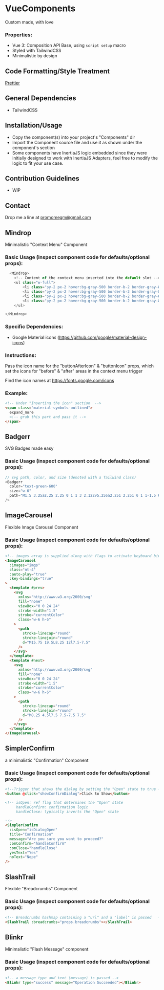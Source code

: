 # VueComponents

Custom made, with love

### Properties:

- Vue 3: Composition API Base, using `script setup` macro
- Styled with TailwindCSS
- Minimalistic by design

## Code Formatting/Style Treatment
[Prettier](https://prettier.io/)

## General Dependencies

- TailwindCSS

## Installation/Usage

- Copy the component(s) into your project's "Components" dir
- Import the Component source file and use it as shown under the component's section
- Some components have InertiaJS logic embedded since they were initially designed to work with InertiaJS Adapters,
  feel free to modify the logic to fit your use case.

## Contribution Guidelines

- WIP

## Contact

Drop me a line at promomegm@gmail.com

## Mindrop

Minimalistic "Context Menu" Component

### Basic Usage (inspect component code for defaults/optional props):

```js
  <Mindrop>
    <!-- Content of the context menu inserted into the default slot -->
    <ul class="w-full">
        <li class="py-2 px-2 hover:bg-gray-500 border-b-2 border-gray-800 cursor-pointer">Menu Item</li>
        <li class="py-2 px-2 hover:bg-gray-500 border-b-2 border-gray-800 cursor-pointer">Menu Item</li>
        <li class="py-2 px-2 hover:bg-gray-500 border-b-2 border-gray-800 cursor-pointer">Menu Item</li>
        <li class="py-2 px-2 hover:bg-gray-500 border-b-2 border-gray-800 cursor-pointer">Menu Item</li>
    </ul>

</Mindrop>
```

### Specific Dependencies:

- Google Material icons (https://github.com/google/material-design-icons)

### Instructions:

Pass the icon name for the "buttonAfterIcon" & "buttonIcon" props, which set the icons for "before" & "after" areas in the context menu trigger

Find the icon names at https://fonts.google.com/icons

### Example:

```html
<!-- Under "Inserting the icon" section  -->
<span class="material-symbols-outlined">
  expand_more
  <!-- grab this part and pass it -->
</span>
```

## Badgerr

SVG Badges made easy

### Basic Usage (inspect component code for defaults/optional props):

```js
// svg path, color, and size (denoted with a Tailwind class)
<Badgerr
  color="text-green-600"
  size="w-6"
  path="M1.5 3.25a2.25 2.25 0 1 1 3 2.122v5.256a2.251 2.251 0 1 1-1.5 0V5.372A2.25 2.25 0 0 1 1.5 3.25Zm5.677-.177L9.573.677A.25.25 0 0 1 10 .854V2.5h1A2.5 2.5 0 0 1 13.5 5v5.628a2.251 2.251 0 1 1-1.5 0V5a1 1 0 0 0-1-1h-1v1.646a.25.25 0 0 1-.427.177L7.177 3.427a.25.25 0 0 1 0-.354ZM3.75 2.5a.75.75 0 1 0 0 1.5.75.75 0 0 0 0-1.5Zm0 9.5a.75.75 0 1 0 0 1.5.75.75 0 0 0 0-1.5Zm8.25.75a.75.75 0 1 0 1.5 0 .75.75 0 0 0-1.5 0Z"
/>
```

## ImageCarousel

Flexible Image Carousel Component

### Basic Usage (inspect component code for defaults/optional props):

```html
<!-- images array is supplied along with flags to activate keyboard bindings and carousel autoplay -->
<ImageCarousel
  :images="imgs"
  class="mt-4"
  :auto-play="true"
  :key-bindings="true"
>
  <template #prev>
    <svg
      xmlns="http://www.w3.org/2000/svg"
      fill="none"
      viewBox="0 0 24 24"
      stroke-width="1.5"
      stroke="currentColor"
      class="w-6 h-6"
    >
      <path
        stroke-linecap="round"
        stroke-linejoin="round"
        d="M15.75 19.5L8.25 12l7.5-7.5"
      />
    </svg>
  </template>
  <template #next>
    <svg
      xmlns="http://www.w3.org/2000/svg"
      fill="none"
      viewBox="0 0 24 24"
      stroke-width="1.5"
      stroke="currentColor"
      class="w-6 h-6"
    >
      <path
        stroke-linecap="round"
        stroke-linejoin="round"
        d="M8.25 4.5l7.5 7.5-7.5 7.5"
      />
    </svg>
  </template>
</ImageCarousel>
```

## SimplerConfirm

a minimalistic "Confirmation" Component

### Basic Usage (inspect component code for defaults/optional props):

```html
<!--Trigger that shows the dialog by setting the "Open" state to true -->
<button @click="showConfirmDialog">Click to Show</button>

<!-- isOpen: ref flag that determines the "Open" state 
     handleConfirm: confirmation logic
     handleClose: typically inverts the "Open" state
     
-->
<SimplerConfirm
  :isOpen="isDialogOpen"
  title="Confirmation"
  message="Are you sure you want to proceed?"
  :onConfirm="handleConfirm"
  :onClose="handleClose"
  yesText="Yes"
  noText="Nope"
/>
```

## SlashTrail

Flexible "Breadcrumbs" Component

### Basic Usage (inspect component code for defaults/optional props):

```html
<!-- Breadcrumbs hashmap containing a "url" and a "label" is passed   -->
<SlashTrail :breadcrumbs="props.breadcrumbs"></SlashTrail>
```

## Blinkr

Minimalistic "Flash Message" component

### Basic Usage (inspect component code for defaults/optional props):

```html
<!-- a message type and text (message) is passed -->
<Blinkr type="success" message="Operation Succeeded"></Blinkr>
```
